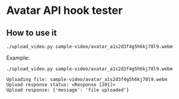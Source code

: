 # Avatar API hook tester

## How to use it

```
./upload_video.py sample-video/avatar_a1s2d3f4g5h6kj78l9.webm
```

Example:
```
./upload_video.py sample-video/avatar_a1s2d3f4g5h6kj78l9.webm 

Uploading file: sample-video/avatar_a1s2d3f4g5h6kj78l9.webm
Upload response status: <Response [201]>
Upload response: {'message': 'file uploaded'}

```
